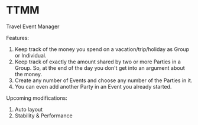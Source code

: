 # TTMM
Travel Event Manager

Features:
1. Keep track of the money you spend on a vacation/trip/holiday as Group or Individual.
2. Keep track of exactly the amount shared by two or more Parties in a Group. So, at the end of the day you don't get into an argument about the money.
3. Create any number of Events and choose any number of the Parties in it.
4. You can even add another Party in an Event you already started.

Upcoming modifications:
1. Auto layout
2. Stability & Performance
